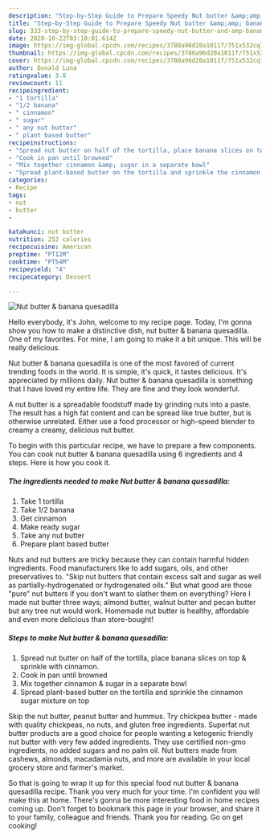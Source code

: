 ```yaml
---
description: "Step-by-Step Guide to Prepare Speedy Nut butter &amp;amp; banana quesadilla"
title: "Step-by-Step Guide to Prepare Speedy Nut butter &amp;amp; banana quesadilla"
slug: 333-step-by-step-guide-to-prepare-speedy-nut-butter-and-amp-banana-quesadilla
date: 2020-10-22T03:10:01.614Z
image: https://img-global.cpcdn.com/recipes/3780a96d20a1011f/751x532cq70/nut-butter-banana-quesadilla-recipe-main-photo.jpg
thumbnail: https://img-global.cpcdn.com/recipes/3780a96d20a1011f/751x532cq70/nut-butter-banana-quesadilla-recipe-main-photo.jpg
cover: https://img-global.cpcdn.com/recipes/3780a96d20a1011f/751x532cq70/nut-butter-banana-quesadilla-recipe-main-photo.jpg
author: Donald Luna
ratingvalue: 3.8
reviewcount: 11
recipeingredient:
- "1 tortilla"
- "1/2 banana"
- " cinnamon"
- " sugar"
- " any nut butter"
- " plant based butter"
recipeinstructions:
- "Spread nut butter on half of the tortilla, place banana slices on top &amp; sprinkle with cinnamon."
- "Cook in pan until browned"
- "Mix together cinnamon &amp; sugar in a separate bowl"
- "Spread plant-based butter on the tortilla and sprinkle the cinnamon sugar mixture on top"
categories:
- Recipe
tags:
- nut
- butter
- 

katakunci: nut butter  
nutrition: 252 calories
recipecuisine: American
preptime: "PT12M"
cooktime: "PT54M"
recipeyield: "4"
recipecategory: Dessert

---
```



![Nut butter &amp; banana quesadilla](https://img-global.cpcdn.com/recipes/3780a96d20a1011f/751x532cq70/nut-butter-banana-quesadilla-recipe-main-photo.jpg)

Hello everybody, it's John, welcome to my recipe page. Today, I'm gonna show you how to make a distinctive dish, nut butter &amp; banana quesadilla. One of my favorites. For mine, I am going to make it a bit unique. This will be really delicious.

Nut butter &amp; banana quesadilla is one of the most favored of current trending foods in the world. It is simple, it's quick, it tastes delicious. It's appreciated by millions daily. Nut butter &amp; banana quesadilla is something that I have loved my entire life. They are fine and they look wonderful.

A nut butter is a spreadable foodstuff made by grinding nuts into a paste. The result has a high fat content and can be spread like true butter, but is otherwise unrelated. Either use a food processor or high-speed blender to creamy a creamy, delicious nut butter.


To begin with this particular recipe, we have to prepare a few components. You can cook nut butter &amp; banana quesadilla using 6 ingredients and 4 steps. Here is how you cook it.

<!--inarticleads1-->

##### The ingredients needed to make Nut butter &amp; banana quesadilla:

1. Take 1 tortilla
1. Take 1/2 banana
1. Get  cinnamon
1. Make ready  sugar
1. Take  any nut butter
1. Prepare  plant based butter


Nuts and nut butters are tricky because they can contain harmful hidden ingredients. Food manufacturers like to add sugars, oils, and other preservatives to. &#34;Skip nut butters that contain excess salt and sugar as well as partially-hydrogenated or hydrogenated oils.&#34; But what good are those &#34;pure&#34; nut butters if you don&#39;t want to slather them on everything? Here I made nut butter three ways; almond butter, walnut butter and pecan butter but any tree nut would work. Homemade nut butter is healthy, affordable and even more delicious than store-bought! 

<!--inarticleads2-->

##### Steps to make Nut butter &amp; banana quesadilla:

1. Spread nut butter on half of the tortilla, place banana slices on top &amp; sprinkle with cinnamon.
1. Cook in pan until browned
1. Mix together cinnamon &amp; sugar in a separate bowl
1. Spread plant-based butter on the tortilla and sprinkle the cinnamon sugar mixture on top


Skip the nut butter, peanut butter and hummus. Try chickpea butter - made with quality chickpeas, no nuts, and gluten free ingredients. Superfat nut butter products are a good choice for people wanting a ketogenic friendly nut butter with very few added ingredients. They use certified non-gmo ingredients, no added sugars and no palm oil. Nut butters made from cashews, almonds, macadamia nuts, and more are available in your local grocery store and farmer&#39;s market. 

So that is going to wrap it up for this special food nut butter &amp; banana quesadilla recipe. Thank you very much for your time. I'm confident you will make this at home. There's gonna be more interesting food in home recipes coming up. Don't forget to bookmark this page in your browser, and share it to your family, colleague and friends. Thank you for reading. Go on get cooking!
